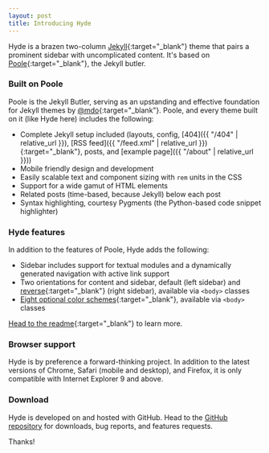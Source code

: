 ```yaml
---
layout: post
title: Introducing Hyde
---
```


Hyde is a brazen two-column [Jekyll](http://jekyllrb.com){:target="_blank"} theme that pairs a prominent sidebar with uncomplicated content. It's based on [Poole](http://getpoole.com){:target="_blank"}, the Jekyll butler.

### Built on Poole

Poole is the Jekyll Butler, serving as an upstanding and effective foundation for Jekyll themes by [@mdo](https://twitter.com/mdo){:target="_blank"}. Poole, and every theme built on it (like Hyde here) includes the following:

* Complete Jekyll setup included (layouts, config, [404]({{ "/404" | relative_url }}), [RSS feed]({{ "/feed.xml" | relative_url }}){:target="_blank"}, posts, and [example page]({{ "/about" | relative_url }}))
* Mobile friendly design and development
* Easily scalable text and component sizing with `rem` units in the CSS
* Support for a wide gamut of HTML elements
* Related posts (time-based, because Jekyll) below each post
* Syntax highlighting, courtesy Pygments (the Python-based code snippet highlighter)

### Hyde features

In addition to the features of Poole, Hyde adds the following:

* Sidebar includes support for textual modules and a dynamically generated navigation with active link support
* Two orientations for content and sidebar, default (left sidebar) and [reverse](https://github.com/poole/hyde#reverse-layout){:target="_blank"} (right sidebar), available via `<body>` classes
* [Eight optional color schemes](https://github.com/poole/hyde#themes){:target="_blank"}, available via `<body>` classes

[Head to the readme](https://github.com/poole/hyde#readme){:target="_blank"} to learn more.

### Browser support

Hyde is by preference a forward-thinking project. In addition to the latest versions of Chrome, Safari (mobile and desktop), and Firefox, it is only compatible with Internet Explorer 9 and above.

### Download

Hyde is developed on and hosted with GitHub. Head to the <a href="https://github.com/poole/hyde">GitHub repository</a> for downloads, bug reports, and features requests.

Thanks!
